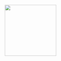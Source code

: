<p align="center">
<img src="logo.png" width="170" height="170">
</p>

<p align="center">
<img src="https://img.shields.io/github/workf